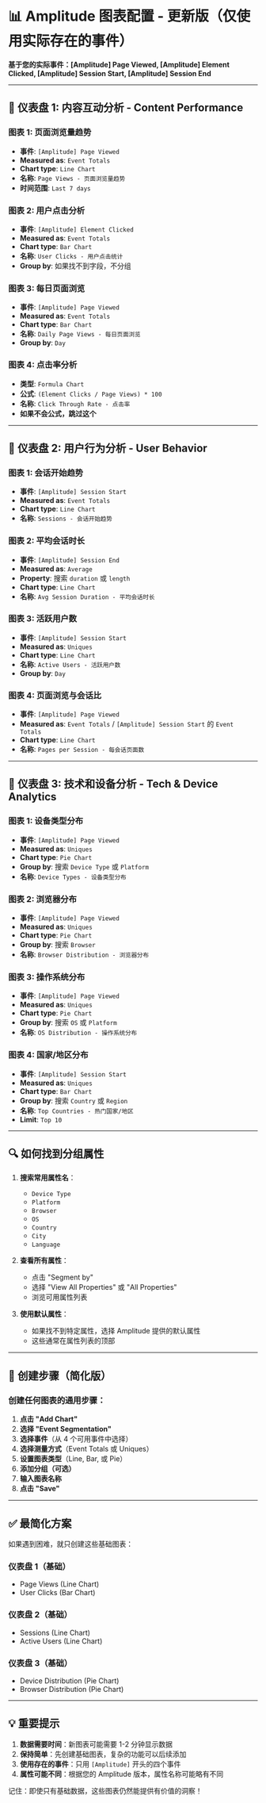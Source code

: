 # 📊 Amplitude 图表配置 - 更新版（仅使用实际存在的事件）

**基于您的实际事件：[Amplitude] Page Viewed, [Amplitude] Element Clicked, [Amplitude] Session Start, [Amplitude] Session End**

---

## 🎯 仪表盘 1: 内容互动分析 - Content Performance

### 图表 1: 页面浏览量趋势
- **事件**: `[Amplitude] Page Viewed`
- **Measured as**: `Event Totals`
- **Chart type**: `Line Chart`
- **名称**: `Page Views - 页面浏览量趋势`
- **时间范围**: `Last 7 days`

### 图表 2: 用户点击分析
- **事件**: `[Amplitude] Element Clicked`
- **Measured as**: `Event Totals`
- **Chart type**: `Bar Chart`
- **名称**: `User Clicks - 用户点击统计`
- **Group by**: 如果找不到字段，不分组

### 图表 3: 每日页面浏览
- **事件**: `[Amplitude] Page Viewed`
- **Measured as**: `Event Totals`
- **Chart type**: `Bar Chart`
- **名称**: `Daily Page Views - 每日页面浏览`
- **Group by**: `Day`

### 图表 4: 点击率分析
- **类型**: `Formula Chart`
- **公式**: `(Element Clicks / Page Views) * 100`
- **名称**: `Click Through Rate - 点击率`
- **如果不会公式，跳过这个**

---

## 🎯 仪表盘 2: 用户行为分析 - User Behavior

### 图表 1: 会话开始趋势
- **事件**: `[Amplitude] Session Start`
- **Measured as**: `Event Totals`
- **Chart type**: `Line Chart`
- **名称**: `Sessions - 会话开始趋势`

### 图表 2: 平均会话时长
- **事件**: `[Amplitude] Session End`
- **Measured as**: `Average`
- **Property**: 搜索 `duration` 或 `length`
- **Chart type**: `Line Chart`
- **名称**: `Avg Session Duration - 平均会话时长`

### 图表 3: 活跃用户数
- **事件**: `[Amplitude] Session Start`
- **Measured as**: `Uniques`
- **Chart type**: `Line Chart`
- **名称**: `Active Users - 活跃用户数`
- **Group by**: `Day`

### 图表 4: 页面浏览与会话比
- **事件**: `[Amplitude] Page Viewed`
- **Measured as**: `Event Totals` / `[Amplitude] Session Start` 的 `Event Totals`
- **Chart type**: `Line Chart`
- **名称**: `Pages per Session - 每会话页面数`

---

## 🎯 仪表盘 3: 技术和设备分析 - Tech & Device Analytics

### 图表 1: 设备类型分布
- **事件**: `[Amplitude] Page Viewed`
- **Measured as**: `Uniques`
- **Chart type**: `Pie Chart`
- **Group by**: 搜索 `Device Type` 或 `Platform`
- **名称**: `Device Types - 设备类型分布`

### 图表 2: 浏览器分布
- **事件**: `[Amplitude] Page Viewed`
- **Measured as**: `Uniques`
- **Chart type**: `Pie Chart`
- **Group by**: 搜索 `Browser`
- **名称**: `Browser Distribution - 浏览器分布`

### 图表 3: 操作系统分布
- **事件**: `[Amplitude] Page Viewed`
- **Measured as**: `Uniques`
- **Chart type**: `Pie Chart`
- **Group by**: 搜索 `OS` 或 `Platform`
- **名称**: `OS Distribution - 操作系统分布`

### 图表 4: 国家/地区分布
- **事件**: `[Amplitude] Session Start`
- **Measured as**: `Uniques`
- **Chart type**: `Bar Chart`
- **Group by**: 搜索 `Country` 或 `Region`
- **名称**: `Top Countries - 热门国家/地区`
- **Limit**: `Top 10`

---

## 🔍 如何找到分组属性

1. **搜索常用属性名**：
   - `Device Type`
   - `Platform`
   - `Browser`
   - `OS`
   - `Country`
   - `City`
   - `Language`

2. **查看所有属性**：
   - 点击 "Segment by"
   - 选择 "View All Properties" 或 "All Properties"
   - 浏览可用属性列表

3. **使用默认属性**：
   - 如果找不到特定属性，选择 Amplitude 提供的默认属性
   - 这些通常在属性列表的顶部

---

## 📝 创建步骤（简化版）

### 创建任何图表的通用步骤：

1. **点击 "Add Chart"**
2. **选择 "Event Segmentation"**
3. **选择事件**（从 4 个可用事件中选择）
4. **选择测量方式**（Event Totals 或 Uniques）
5. **设置图表类型**（Line, Bar, 或 Pie）
6. **添加分组（可选）**
7. **输入图表名称**
8. **点击 "Save"**

---

## ✅ 最简化方案

如果遇到困难，就只创建这些基础图表：

### 仪表盘 1（基础）
- Page Views (Line Chart)
- User Clicks (Bar Chart)

### 仪表盘 2（基础）
- Sessions (Line Chart)
- Active Users (Line Chart)

### 仪表盘 3（基础）
- Device Distribution (Pie Chart)
- Browser Distribution (Pie Chart)

---

## 💡 重要提示

1. **数据需要时间**：新图表可能需要 1-2 分钟显示数据
2. **保持简单**：先创建基础图表，复杂的功能可以后续添加
3. **使用存在的事件**：只用 `[Amplitude]` 开头的四个事件
4. **属性可能不同**：根据您的 Amplitude 版本，属性名称可能略有不同

记住：即使只有基础数据，这些图表仍然能提供有价值的洞察！